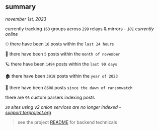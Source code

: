 
## summary
_november 1st, 2023_

currently tracking `163` groups across `299` relays & mirrors - _`101` currently online_

⏲ there have been `16` posts within the `last 24 hours`

🦈 there have been `5` posts within the `month of november`

🪐 there have been `1494` posts within the `last 90 days`

🏚 there have been `3918` posts within the `year of 2023`

🦕 there have been `8608` posts `since the dawn of ransomwatch`

there are `96` custom parsers indexing posts

_`20` sites using v2 onion services are no longer indexed - [support.torproject.org](https://support.torproject.org/onionservices/v2-deprecation/)_

> see the project [README](https://github.com/joshhighet/ransomwatch#ransomwatch--) for backend technicals
